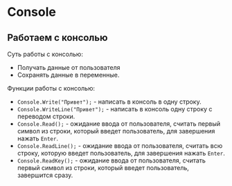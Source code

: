 # Console
## Работаем с консолью
Суть работы с консолью:
* Получать данные от пользователя
* Сохранять данные в переменные.

Функции работы с консолью:
* `Console.Write("Привет");` - написать в консоль в одну строку.
* `Console.WriteLine("Привет");` - написать в консоль одну строку с переводом строки.
* `Console.Read();` - ожидание ввода от пользователя, считать первый символ из строки, который введет пользователь, для завершения нажать `Enter`.
* `Console.ReadLine();` - ожидание ввода от пользователя, считать всю строку, которую введет пользователь, для завершения нажать `Enter`.
* `Console.ReadKey();` - ожидание ввода от пользователя, считать первый символ из строки, который введет пользователь, завершится сразу.
